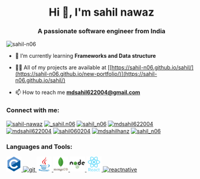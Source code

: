 <h1 align="center">Hi 👋, I'm sahil nawaz</h1>
<h3 align="center">A passionate software engineer from India</h3>

<p align="left"> <img src="https://komarev.com/ghpvc/?username=sahil-n06&label=Profile%20views&color=0e75b6&style=flat" alt="sahil-n06" /> </p>

- 🌱 I’m currently learning **Frameworks and Data structure**

- 👨‍💻 All of my projects are available at [[https://sahil-n06.github.io/sahil/](https://sahil-n06.github.io/new-portfolio/)](https://sahil-n06.github.io/sahil/)

- 📫 How to reach me **mdsahil622004@gmail.com**

<h3 align="left">Connect with me:</h3>
<p align="left">
<a href="https://linkedin.com/in/sahil-nawaz" target="blank"><img align="center" src="https://raw.githubusercontent.com/rahuldkjain/github-profile-readme-generator/master/src/images/icons/Social/linked-in-alt.svg" alt="sahil-nawaz" height="30" width="40" /></a>
<a href="https://instagram.com/_sahil.n06" target="blank"><img align="center" src="https://raw.githubusercontent.com/rahuldkjain/github-profile-readme-generator/master/src/images/icons/Social/instagram.svg" alt="_sahil.n06" height="30" width="40" /></a>
<a href="https://www.codechef.com/users/sahil_n06" target="blank"><img align="center" src="https://cdn.jsdelivr.net/npm/simple-icons@3.1.0/icons/codechef.svg" alt="sahil_n06" height="30" width="40" /></a>
<a href="https://www.hackerrank.com/mdsahil622004" target="blank"><img align="center" src="https://raw.githubusercontent.com/rahuldkjain/github-profile-readme-generator/master/src/images/icons/Social/hackerrank.svg" alt="mdsahil622004" height="30" width="40" /></a>
<a href="https://codeforces.com/profile/mdsahil622004" target="blank"><img align="center" src="https://raw.githubusercontent.com/rahuldkjain/github-profile-readme-generator/master/src/images/icons/Social/codeforces.svg" alt="mdsahil622004" height="30" width="40" /></a>
<a href="https://www.leetcode.com/sahil060204" target="blank"><img align="center" src="https://raw.githubusercontent.com/rahuldkjain/github-profile-readme-generator/master/src/images/icons/Social/leet-code.svg" alt="sahil060204" height="30" width="40" /></a>
<a href="https://auth.geeksforgeeks.org/user/mdsahilhanz" target="blank"><img align="center" src="https://raw.githubusercontent.com/rahuldkjain/github-profile-readme-generator/master/src/images/icons/Social/geeks-for-geeks.svg" alt="mdsahilhanz" height="30" width="40" /></a>
<a href="https://www.topcoder.com/members/sahil_n06" target="blank"><img align="center" src="https://raw.githubusercontent.com/rahuldkjain/github-profile-readme-generator/master/src/images/icons/Social/topcoder.svg" alt="sahil_n06" height="30" width="40" /></a>
</p>

<h3 align="left">Languages and Tools:</h3>
<p align="left"> <a href="https://www.cprogramming.com/" target="_blank" rel="noreferrer"> <img src="https://raw.githubusercontent.com/devicons/devicon/master/icons/c/c-original.svg" alt="c" width="40" height="40"/> </a> <a href="https://git-scm.com/" target="_blank" rel="noreferrer"> <img src="https://www.vectorlogo.zone/logos/git-scm/git-scm-icon.svg" alt="git" width="40" height="40"/> </a> <a href="https://www.java.com" target="_blank" rel="noreferrer"> <img src="https://raw.githubusercontent.com/devicons/devicon/master/icons/java/java-original.svg" alt="java" width="40" height="40"/> </a> <a href="https://www.mongodb.com/" target="_blank" rel="noreferrer"> <img src="https://raw.githubusercontent.com/devicons/devicon/master/icons/mongodb/mongodb-original-wordmark.svg" alt="mongodb" width="40" height="40"/> </a> <a href="https://nodejs.org" target="_blank" rel="noreferrer"> <img src="https://raw.githubusercontent.com/devicons/devicon/master/icons/nodejs/nodejs-original-wordmark.svg" alt="nodejs" width="40" height="40"/> </a> <a href="https://reactjs.org/" target="_blank" rel="noreferrer"> <img src="https://raw.githubusercontent.com/devicons/devicon/master/icons/react/react-original-wordmark.svg" alt="react" width="40" height="40"/> </a> <a href="https://reactnative.dev/" target="_blank" rel="noreferrer"> <img src="https://reactnative.dev/img/header_logo.svg" alt="reactnative" width="40" height="40"/> </a> </p>
